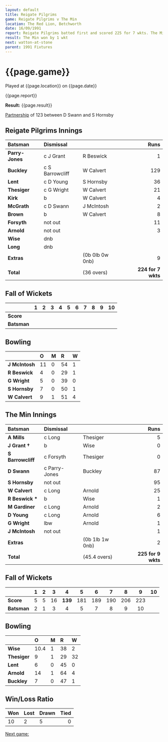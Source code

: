 ```yaml
---
layout: default
title: Reigate Pilgrims
game: Reigate Pilgrims v The Min
location: The Red Lion, Betchworth
date: 16/09/1991
report: Reigate Pilgrims batted first and scored 225 for 7 wkts. The Min replied with 225 for 9 wkts
result: The Min won by 1 wkt
next: watton-at-stone
parent: 1991 Fixtures
---
```


# {{page.game}}

Played at {{page.location}} on {{page.date}}

{{page.report}}

**Result:** {{page.result}}

[Partnership](/partnerships) of 123 between D Swann and S Hornsby

## Reigate Pilgrims Innings

| Batsman | Dismissal |  | Runs |
|:---|:---|---|---:|
| **Parry-Jones** | c J Grant | R Beswick | 1 | 
| **Buckley** | c S Barrowcliff | W Calvert | 129 | 
| **Lent** | c D Young | S Hornsby | 36 | 
| **Thesiger** | c G Wright | W Calvert | 21 | 
| **Kirk** | b | W Calvert | 4 | 
| **McGrath** | c D Swann | J McIntosh | 2 |
| **Brown** | b | W Calvert | 8 | 
| **Forsyth** | not out |  | 11 |
| **Arnold** | not out |  | 3 | 
| **Wise** | dnb |  |  | 
| **Long** | dnb |  |  |
| **Extras** | | (0b 0lb 0w 0nb) | 9 | 
| **Total** | | (36 overs) | **224 for 7 wkts** | 

## Fall of Wickets

| | 1 | 2 | 3 | 4 | 5 | 6 | 7 | 8 | 9 | 10 |
|---|:---:|:---:|:---:|:---:|:---:|:---:|:---:|:---:|:---:|:---:|
| **Score** |  |  |  |  |  |  |  |  |  |  |
| **Batsman** |  |  |  |  |  |  |  |  |  |  |

## Bowling

| | O | M | R | W |
|---|:---|:---|:---|:---|
| **J McIntosh** | 11 | 0 | 54 | 1 | 
| **R Beswick** | 4 | 0 | 29 | 1 | 
| **G Wright** | 5 | 0 | 39 | 0 | 
| **S Hornsby** | 7 | 0 | 50 | 1 | 
| **W Calvert** | 9 | 1 | 51 | 4 |

## The Min Innings

| Batsman | Dismissal |  | Runs |
|:---|:---|---|---:|
| **A Mills** | c Long | Thesiger | 5 | 
| **J Grant &#8224;** | b | Wise | 0 | 
| **S Barrowcliff** | c Forsyth | Thesiger | 0 | 
| **D Swann** | c Parry-Jones | Buckley | 87 | 
| **S Hornsby** | not out |  | 95 | 
| **W Calvert** | c Long | Arnold | 25 | 
| **R Beswick &#42;** | b | Wise | 1 | 
| **M Gardiner** | c Long | Arnold | 2 | 
| **D Young** | c Long | Arnold | 6 | 
| **G Wright** | lbw | Arnold | 1 | 
| **J McIntosh** | not out |  | 1 | 
| **Extras** | | (0b 1lb 1w 0nb) | 2 | 
| **Total** | | (45.4 overs) | **225 for 9 wkts** | 

## Fall of Wickets

| | 1 | 2 | 3 | 4 | 5 | 6 | 7 | 8 | 9 | 10 |
|---|:---:|:---:|:---:|:---:|:---:|:---:|:---:|:---:|:---:|:---:|
| **Score** | 5 | 5 | 16 | **139** | 181 | 189 | 190 | 206 | 223 |  | 
| **Batsman** | 2 | 1 | 3 | 4 | 5 | 7 | 8 | 9 | 10 |  | 

## Bowling

| | O | M | R | W |
|---|:---|:---|:---|:---|
| **Wise** | 10.4 | 1 | 38 | 2 | 
| **Thesiger** | 9 | 1 | 29 | 32 | 
| **Lent** | 6 | 0 | 45 | 0 | 
| **Arnold** | 14 | 1 | 64 | 4 | 
| **Buckley** | 7 | 0 | 47 | 1 | 

## Win/Loss Ratio

| Won | Lost | Drawn | Tied |
|:---|:---|:---|---:|
| 10 | 2 | 5 | 0 |

[Next game:]({{page.next}})